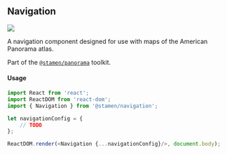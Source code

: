 ## Navigation

<img src='https://cloud.githubusercontent.com/assets/1127259/11770145/7434fc84-a1ac-11e5-9bf4-8a797d19fb8d.png'>

A navigation component designed for use with maps of the American Panorama atlas.

Part of the [`@stamen/panorama`](https://www.npmjs.com/package/@stamen/panorama) toolkit.

#### Usage
```js
import React from 'react';
import ReactDOM from 'react-dom';
import { Navigation } from '@stamen/navigation';

let navigationConfig = {
	// TODO
};

ReactDOM.render(<Navigation {...navigationConfig}/>, document.body);
```
